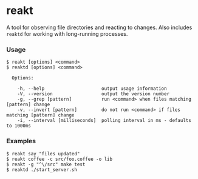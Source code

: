 # reakt

A tool for observing file directories and reacting to changes. Also includes `reaktd` for working with long-running processes.

### Usage

```
$ reakt [options] <command>
$ reaktd [options] <command>

  Options:

    -h, --help                     output usage information
    -V, --version                  output the version number
    -g, --grep [pattern]           run <command> when files matching [pattern] change
    -v, --invert [pattern]         do not run <command> if files matching [pattern] change
    -i, --interval [milliseconds]  polling interval in ms - defaults to 1000ms
```

### Examples
```
$ reakt say "files updated"
$ reakt coffee -c src/foo.coffee -o lib
$ reakt -g "^\/src" make test
$ reaktd ./start_server.sh
```


